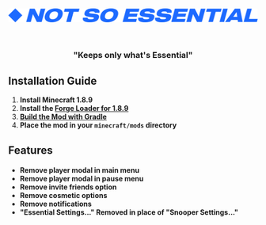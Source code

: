 <br /> 

<p align="center">
    
  <img src="https://raw.githubusercontent.com/Scherso/NotSoEssential/test/.github/NOTSOESSENTIAL.svg">

</p>

<br /> 

<h3 align="center">
  
  "Keeps only what's Essential"
  
</h3>

## Installation Guide

1. **Install Minecraft 1.8.9**
2. **Install the [Forge Loader for 1.8.9][forge]**
3. **[Build the Mod with Gradle][build]**
4. **Place the mod in your `minecraft/mods` directory**
  
## Features

<h4 align="left">
  
  - Remove player modal in main menu
  - Remove player modal in pause menu
  - Remove invite friends option
  - Remove cosmetic options
  - Remove notifications
  - "Essential Settings..." Removed in place of "Snooper Settings..."
  
</h4>

[forge]: https://files.minecraftforge.net/net/minecraftforge/forge/index_1.8.9.html
[build]: https://github.com/Scherso/NotSoEssential/wiki/Build-With-Gradle
